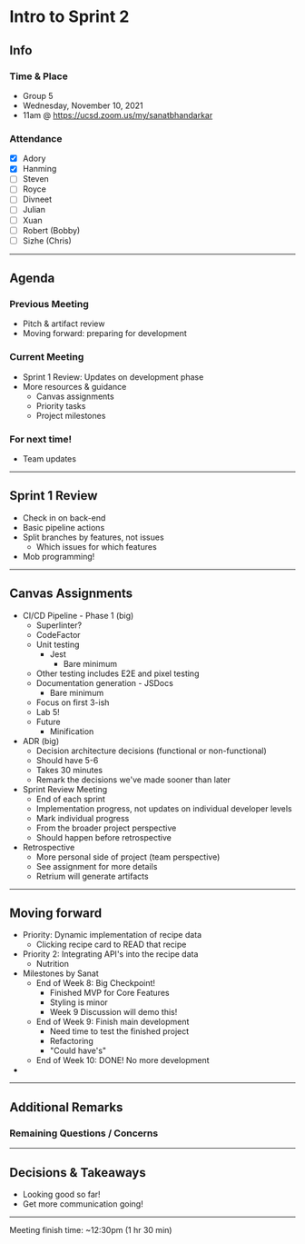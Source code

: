 # Intro to Sprint 2

## Info

### Time & Place

-   Group 5
-   Wednesday, November 10, 2021
-   11am @ https://ucsd.zoom.us/my/sanatbhandarkar

### Attendance

-   [x] Adory
-   [x] Hanming
-   [ ] Steven
-   [ ] Royce
-   [ ] Divneet
-   [ ] Julian
-   [ ] Xuan
-   [ ] Robert (Bobby)
-   [ ] Sizhe (Chris)

---

## Agenda

### Previous Meeting

-   Pitch & artifact review
-   Moving forward: preparing for development

### Current Meeting

-   Sprint 1 Review: Updates on development phase
-   More resources & guidance
    -   Canvas assignments
    -   Priority tasks
    -   Project milestones

### For next time!

-   Team updates

---

## Sprint 1 Review

-   Check in on back-end
-   Basic pipeline actions
-   Split branches by features, not issues
    -   Which issues for which features
-   Mob programming!

---

## Canvas Assignments

-   CI/CD Pipeline - Phase 1 (big)
    -   Superlinter?
    -   CodeFactor
    -   Unit testing
        -   Jest
            -   Bare minimum
    -   Other testing includes E2E and pixel testing
    -   Documentation generation - JSDocs
        -   Bare minimum
    -   Focus on first 3-ish
    -   Lab 5!
    -   Future
        -   Minification
-   ADR (big)
    -   Decision architecture decisions (functional or non-functional)
    -   Should have 5-6
    -   Takes 30 minutes
    -   Remark the decisions we've made sooner than later
-   Sprint Review Meeting
    -   End of each sprint
    -   Implementation progress, not updates on individual developer levels
    -   Mark individual progress
    -   From the broader project perspective
    -   Should happen before retrospective
-   Retrospective
    -   More personal side of project (team perspective)
    -   See assignment for more details
    -   Retrium will generate artifacts

---

## Moving forward

-   Priority: Dynamic implementation of recipe data
    -   Clicking recipe card to READ that recipe
-   Priority 2: Integrating API's into the recipe data
    -   Nutrition
-   Milestones by Sanat
    -   End of Week 8: Big Checkpoint!
        -   Finished MVP for Core Features
        -   Styling is minor
        -   Week 9 Discussion will demo this!
    -   End of Week 9: Finish main development
        -   Need time to test the finished project
        -   Refactoring
        -   "Could have's"
    -   End of Week 10: DONE! No more development
-

---

## Additional Remarks

### Remaining Questions / Concerns

---

## Decisions & Takeaways

-   Looking good so far!
-   Get more communication going!

---

Meeting finish time: ~12:30pm (1 hr 30 min)
